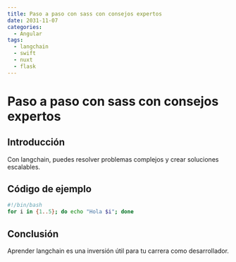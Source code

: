 ```yaml
---
title: Paso a paso con sass con consejos expertos
date: 2031-11-07
categories:
  - Angular
tags:
  - langchain
  - swift
  - nuxt
  - flask
---
```


# Paso a paso con sass con consejos expertos

## Introducción

Con langchain, puedes resolver problemas complejos y crear soluciones escalables.

## Código de ejemplo

```bash
#!/bin/bash
for i in {1..5}; do echo "Hola $i"; done
```

## Conclusión

Aprender langchain es una inversión útil para tu carrera como desarrollador.